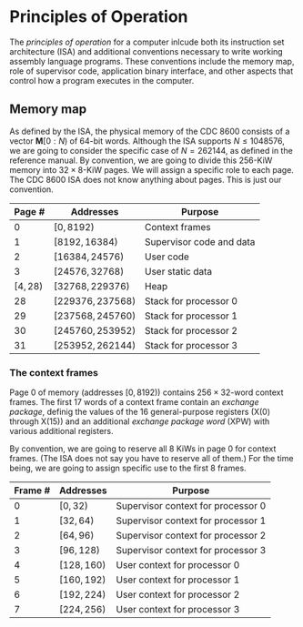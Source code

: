 # Principles of Operation

The *principles of operation* for a computer inlcude both its instruction set architecture (ISA) and additional conventions necessary to write working assembly language programs.
These conventions include the memory map, role of supervisor code, application binary interface, and other aspects that control how a program executes in the computer.

## Memory map

As defined by the ISA, the physical memory of the CDC 8600 consists of a vector $`\mathbf{M}[0:N)`$ of 64-bit words.
Although the ISA supports $`N \leq 1048576`$, we are going to consider the specific case of $`N=262144`$, as defined in the reference manual.
By convention, we are going to divide this 256-KiW memory into $`32 \times 8`$-KiW pages. We will assign a specific role to each page.
The CDC 8600 ISA does not know anything about pages.
This is just our convention.

| Page #     | Addresses           | Purpose                  |
|------------|---------------------|--------------------------|
| $`0`$      | $`[     0,  8192)`$ | Context frames           |
| $`1`$      | $`[  8192, 16384)`$ | Supervisor code and data |
| $`2`$      | $`[ 16384, 24576)`$ | User code                |
| $`3`$      | $`[ 24576, 32768)`$ | User static data         |
| $`[4,28)`$ | $`[ 32768,229376)`$ | Heap                     |
| $`28`$     | $`[229376,237568)`$ | Stack for processor 0    |
| $`29`$     | $`[237568,245760)`$ | Stack for processor 1    |
| $`30`$     | $`[245760,253952)`$ | Stack for processor 2    |
| $`31`$     | $`[253952,262144)`$ | Stack for processor 3    |

### The context frames

Page 0 of memory (addresses $`[0,8192)`$) contains $`256 \times 32`$-word context frames.
The first 17 words of a context frame contain an *exchange package*, definig the values of the 16 general-purpose registers (X(0) through X(15)) and an additional *exchange package word* (XPW) with various additional registers.

By convention, we are going to reserve all 8 KiWs in page 0 for context frames.
(The ISA does not say you have to reserve all of them.)
For the time being, we are going to assign specific use to the first 8 frames.

| Frame # | Addresses     | Purpose                            |
|---------|---------------|------------------------------------|
| $`0`$   | $`[  0, 32)`$ | Supervisor context for processor 0 |
| $`1`$   | $`[ 32, 64)`$ | Supervisor context for processor 1 |
| $`2`$   | $`[ 64, 96)`$ | Supervisor context for processor 2 |
| $`3`$   | $`[ 96,128)`$ | Supervisor context for processor 3 |
| $`4`$   | $`[128,160)`$ | User context for processor 0       |
| $`5`$   | $`[160,192)`$ | User context for processor 1       |
| $`6`$   | $`[192,224)`$ | User context for processor 2       |
| $`7`$   | $`[224,256)`$ | User context for processor 3       |
